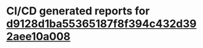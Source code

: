 # CI/CD generated reports for [d9128d1ba55365187f8f394c432d392aee10a008](https://github.com/hydephp/develop/commit/d9128d1ba55365187f8f394c432d392aee10a008)
